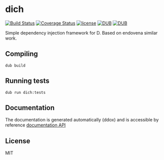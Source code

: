 # dich
[![Build Status](https://travis-ci.org/LLC-CERERIS/dich.svg?branch=master)](https://travis-ci.org/LLC-CERERIS/dich) [![Coverage Status](https://coveralls.io/repos/github/LLC-CERERIS/dich/badge.svg)](https://coveralls.io/github/LLC-CERERIS/dich) [![license](https://img.shields.io/github/license/mashape/apistatus.svg)](https://github.com/LLC-CERERIS/dich/blob/master/LICENSE) [![DUB](https://img.shields.io/dub/v/dich.svg)](https://code.dlang.org/packages/dich) [![DUB](https://img.shields.io/dub/dt/dich.svg)](https://code.dlang.org/packages/dich) 

Simple dependency injection framework for D. Based on endovena similar work.

## Compiling
```
dub build
```

## Running tests
```
dub run dich:tests
```

## Documentation

The documentation is generated automatically (ddox) and is accessible by reference [documentation API](https://llc-cereris.github.io/dich/)

## License

MIT
